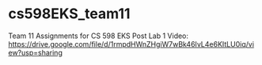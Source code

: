 # cs598EKS_team11
Team 11 Assignments for CS 598 EKS
Post Lab 1 Video: https://drive.google.com/file/d/1rmpdHWnZHgiW7wBk46IvL4e6KItLU0iq/view?usp=sharing
